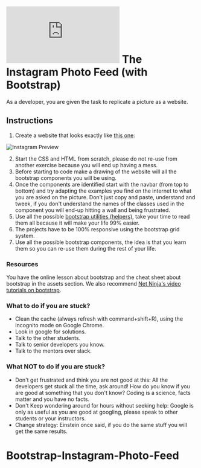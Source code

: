 # ![alt text](https://assets.breatheco.de/apis/img/images.php?blob&random&cat=icon&tags=breathecode,32) The Instagram Photo Feed (with Bootstrap)

As a developer, you are given the task to replicate a picture as a website.

## Instructions

1. Create a website that looks exactly like [this one](https://github.com/breatheco-de/exercise-instagram-feed-bootstrap/blob/master/preview.gif):

![Instagram Preview](https://github.com/breatheco-de/exercise-instagram-feed-bootstrap/blob/master/preview.gif?raw=true)

2. Start the CSS and HTML from scratch, please do not re-use from another exercise because you will end up having a mess.
3. Before starting to code make a drawing of the website will all the bootstrap components you will be using.
4. Once the components are identified start with the navbar (from top to bottom) and try adapting the examples you find on the internet to what you are asked on the picture. Don't just copy and paste, understand and tweek, if you don't understand the names of the classes used in the component you will end-up hitting a wall and being frustrated.
5. Use all the possible [bootstrap utilities (helpers)](https://getbootstrap.com/docs/4.1/utilities), take your time to read them all because it will make your life 99% easier.
6. The projects have to be 100% responsive using the bootstrap grid system.
7. Use all the possible bootstrap components, the idea is that you learn them so you can re-use them during the rest of your life.

### Resources

You have the online lesson about bootstrap and the cheat sheet about bootstrap in the assets section. We also recommend [Net Ninja's video tutorials on bootstrap](https://www.youtube.com/watch?v=QAgrHLtG1Yk).

### What to do if you are stuck?

- Clean the cache (always refresh with command+shift+R), using the incognito mode on Google Chrome. 
- Look in google for solutions. 
- Talk to the other students. 
- Talk to senior developers you know. 
- Talk to the mentors over slack.

### What **NOT** to do if you are stuck?

- Don't get frustrated and think you are not good at this: All the developers get stuck all the time, ask around! How do you know if you are good at something that you don't know? 
Coding is a science, facts matter and you have no facts. 
- Don't Keep wondering around for hours without seeking help: Google is only as useful as you are good at googling, please speak to other students or your instructors. 
- Change strategy: Einstein once said, if you do the same stuff you will get the same results.
# Bootstrap-Instagram-Photo-Feed
